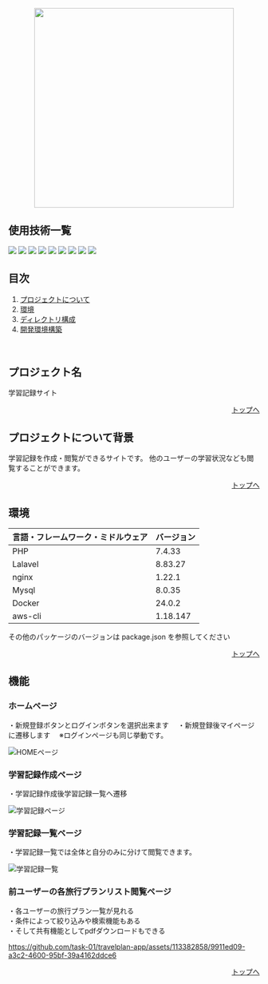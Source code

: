 <p align="center"><a href="https://laravel.com" target="_blank"><img src="https://raw.githubusercontent.com/laravel/art/master/logo-lockup/5%20SVG/2%20CMYK/1%20Full%20Color/laravel-logolockup-cmyk-red.svg" width="400"></a></p>

<div id="top"></div>

## 使用技術一覧

<!-- シールド一覧 -->
<!-- 該当するプロジェクトの中から任意のものを選ぶ-->
<p style="display: inline">
    <img src="https://img.shields.io/badge/-PHP-4F5D95.svg?logo=PHP&style=for-the-badge&logoColor=white">
    <img src="https://img.shields.io/badge/-Laravel-FF2D20.svg?logo=laravel&style=for-the-badge&logoColor=white">
    <img src="https://img.shields.io/badge/-Docker-2496ED.svg?logo=docker&style=for-the-badge&logoColor=white">
    <img src="https://img.shields.io/badge/-AWS-232F3E.svg?logo=amazonaws&style=for-the-badge">
    <img src="https://img.shields.io/badge/-CircleCI-343434.svg?logo=circleci&style=for-the-badge">
    <img src="https://img.shields.io/badge/-Nginx-009639.svg?logo=nginx&style=for-the-badge">
    <img src="https://img.shields.io/badge/-MySQL-4479A1.svg?logo=mysql&style=for-the-badge&logoColor=white">
    <img src="https://img.shields.io/badge/-PHP--FPM-8892BF.svg?logo=php&style=for-the-badge&logoColor=white">
    <img src="https://img.shields.io/badge/-bootstrap-7952B3.svg?logo=php&style=for-the-badge&logoColor=white">
</p>

## 目次

1. [プロジェクトについて](#プロジェクトについて)
2. [環境](#環境)
3. [ディレクトリ構成](#ディレクトリ構成)
4. [開発環境構築](#開発環境構築)

<br />
<!-- プロジェクト名を記載 -->

## プロジェクト名

学習記録サイト

<p align="right"><a href="#top">トップへ</a></p>

<!-- プロジェクトについて -->

## プロジェクトについて背景

学習記録を作成・閲覧ができるサイトです。
他のユーザーの学習状況なども閲覧することができます。

<p align="right"><a href="#top">トップへ</a></p>

## 環境

<!-- 言語、フレームワーク、ミドルウェア、インフラの一覧とバージョンを記載 -->

| 言語・フレームワーク・ミドルウェア | バージョン   |
|--------------------------|--------------|
| PHP                      | 7.4.33       |
| Lalavel                  | 8.83.27      |
| nginx                    | 1.22.1       |
| Mysql                    | 8.0.35       |
| Docker                   | 24.0.2       |
| aws-cli                  | 1.18.147     |

その他のパッケージのバージョンは package.json を参照してください

<p align="right"><a href="#top">トップへ</a></p>

## 機能
### ホームページ　
・新規登録ボタンとログインボタンを選択出来ます　
・新規登録後マイページに遷移します　
※ログインページも同じ挙動です。　

![HOMEページ](https://github.com/task-01/lalavel-app/assets/113382858/4c3b4a68-b28d-43ec-9ef7-090d4ae5250f)

### 学習記録作成ページ  
・学習記録作成後学習記録一覧へ遷移    

![学習記録ページ](https://github.com/task-01/lalavel-app/assets/113382858/9f40a298-c460-4029-9da2-f058ea083027)

### 学習記録一覧ページ
・学習記録一覧では全体と自分のみに分けて閲覧できます。

![学習記録一覧](https://github.com/task-01/lalavel-app/assets/113382858/f16ffcad-107b-490e-ae31-7665884c5450)

### 前ユーザーの各旅行プランリスト閲覧ページ  
・各ユーザーの旅行プラン一覧が見れる  
・条件によって絞り込みや検索機能もある  
・そして共有機能としてpdfダウンロードもできる

https://github.com/task-01/travelplan-app/assets/113382858/9911ed09-a3c2-4600-95bf-39a4162ddce6


<p align="right"><a href="#top">トップへ</a></p>  
